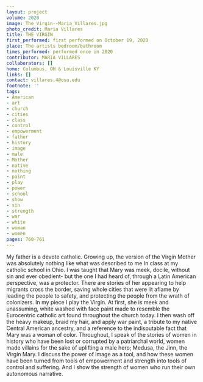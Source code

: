 ```yaml
---
layout: project
volume: 2020
image: The_Virgin--Maria_Villares.jpg
photo_credit: Maria Villares
title: THE VIRGIN
first_performed: first performed on October 19, 2020
place: The artists bedroom/bathroom
times_performed: performed once in 2020
contributor: MARIA VILLARES
collaborators: []
home: Columbus, OH & Louisville KY
links: []
contact: villares.4@osu.edu
footnote: ''
tags:
- American
- art
- church
- cities
- class
- control
- empowerment
- father
- history
- image
- male
- Mother
- native
- nothing
- paint
- play
- power
- school
- show
- sin
- strength
- war
- white
- woman
- women
pages: 760-761
---
```




My father is a devote catholic. Growing up, the version of the Virgin Mother was absolutely nothing like what was described to me In class at my catholic school in Ohio. I was taught that Mary was meek, docile, without sin and ever obedient- but the one I had heard of, through a Latin American perspective, was a protector. There are stories of her appearing to help migrants cross the border, saving whole cities that were lit aflame by leading the people to safety, and protecting the people from the wrath of colonizers. 
In my piece I play the Virgin. At first, she is meek and unassuming, white washed with face paint made to resemble the Eurocentric catholic art found throughout the church today. I then wash off the heavy makeup, braid my hair, and apply war paint, a tribute to my native Central American ancestry, and a reference to the indisputable fact that Mary was a woman of color. Throughout, I speak of the stories of women in history who have been lost or corrupted by a patriarchal world, women made villains for the sake of uplifting a male hero; Medusa, the Jinn, the Virgin Mary. I discuss the power of image as a tool, and how these women have been turned from tools of empowerment and strength into tools of control and suffering. And I show the strength of women who run their own autonomous narrative.
